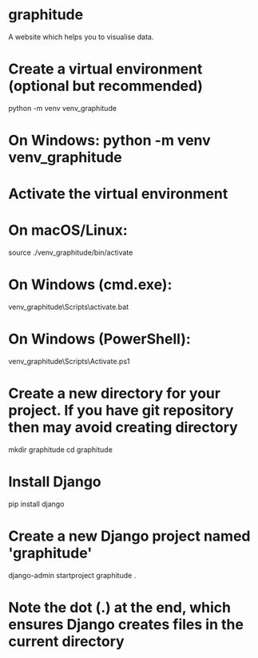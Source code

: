 # graphitude
A website which helps you to visualise data.

# Create a virtual environment (optional but recommended)
python -m venv venv_graphitude
# On Windows: python -m venv venv_graphitude

# Activate the virtual environment
# On macOS/Linux:
source ./venv_graphitude/bin/activate
# On Windows (cmd.exe):
venv_graphitude\Scripts\activate.bat
# On Windows (PowerShell):
venv_graphitude\Scripts\Activate.ps1


# Create a new directory for your project. If you have git repository then may avoid creating directory
mkdir graphitude
cd graphitude


# Install Django
pip install django

# Create a new Django project named 'graphitude'
django-admin startproject graphitude .
# Note the dot (.) at the end, which ensures Django creates files in the current directory


